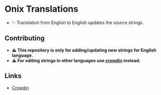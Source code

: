 # Onix Translations

- ✨ Translation from English to English updates the source strings.

## Contributing

- **⚠ This repository is only for adding/updating new strings for English language.**
- **⚠ For editing strings in other languages use [crowdin](https://crowdin.com/project/onix) instead.**

## Links

- [Crowdin](https://crowdin.com/project/onix)
